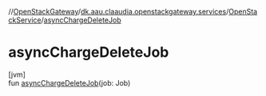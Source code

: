 //[OpenStackGateway](../../../index.md)/[dk.aau.claaudia.openstackgateway.services](../index.md)/[OpenStackService](index.md)/[asyncChargeDeleteJob](async-charge-delete-job.md)

# asyncChargeDeleteJob

[jvm]\
fun [asyncChargeDeleteJob](async-charge-delete-job.md)(job: Job)
